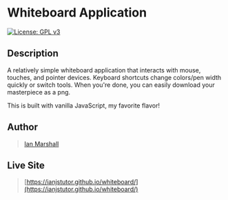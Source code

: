 # Whiteboard Application

[![License: GPL v3](https://img.shields.io/badge/License-GPLv3-blue.svg)](https://www.gnu.org/licenses/gpl-3.0)

## Description

A relatively simple whiteboard application that interacts with mouse, touches, and pointer devices. Keyboard shortcuts change colors/pen width quickly or switch tools. When you're done, you can easily download your masterpiece as a png.

This is built with vanilla JavaScript, my favorite flavor!

## Author

> [Ian Marshall](https://ianjstutor.github.io/ian-marshall/)

## Live Site

> [https://ianjstutor.github.io/whiteboard/](https://ianjstutor.github.io/whiteboard/)
